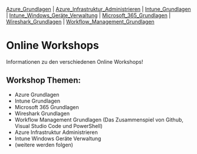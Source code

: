 [Azure_Grundlagen](README.md) | [Azure_Infrastruktur_Administrieren](README.md) | [Intune_Grundlagen](README.md) | [Intune_Windows_Geräte_Verwaltung](README.md) | [Microsoft_365_Grundlagen](README.md) | [Wireshark_Grundlagen](README.md) | [Workflow_Management_Grundlagen](README.md)

# Online Workshops
Informationen zu den verschiedenen Online Workshops!

## Workshop Themen:
- Azure Grundlagen
- Intune Grundlagen
- Microsoft 365 Grundlagen
- Wireshark Grundlagen
- Workflow Management Grundlagen (Das Zusammenspiel von Github, Visual Studio Code und PowerShell)
- Azure Infrastruktur Administrieren
- Intune Windows Geräte Verwaltung
- (weitere werden folgen)